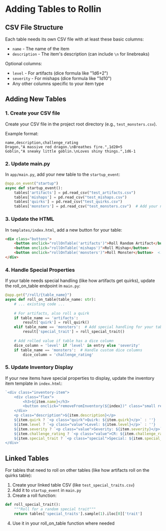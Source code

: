 # Adding Tables to Rollin

## CSV File Structure

Each table needs its own CSV file with at least these basic columns:
- `name` - The name of the item
- `description` - The item's description (can include `\n` for linebreaks)

Optional columns:
- `level` - For artifacts (dice formula like "1d6+2")
- `severity` - For mishaps (dice formula like "1d10")
- Any other columns specific to your item type

## Adding New Tables

### 1. Create your CSV file
Create your CSV file in the project root directory (e.g., `test_monsters.csv`).

Example format:
```csv
name,description,challenge_rating
Dragon,"A massive red dragon.\nBreathes fire.",1d20+5
Goblin,"A sneaky little goblin.\nLoves shiny things.",1d6-1
```

### 2. Update main.py
In `app/main.py`, add your new table to the `startup_event`:
```python
@app.on_event("startup")
async def startup_event():
    tables['artifacts'] = pd.read_csv("test_artifacts.csv")
    tables['mishaps'] = pd.read_csv("test_mishaps.csv")
    tables['quirks'] = pd.read_csv("test_quirks.csv")
    tables['monsters'] = pd.read_csv("test_monsters.csv")  # Add your new table
```

### 3. Update the HTML
In `templates/index.html`, add a new button for your table:
```html
<div class="buttons">
    <button onclick="rollOnTable('artifacts')">Roll Random Artifact</button>
    <button onclick="rollOnTable('mishaps')">Roll Mishap</button>
    <button onclick="rollOnTable('monsters')">Roll Monster</button>  <!-- New button -->
</div>
```

### 4. Handle Special Properties
If your table needs special handling (like how artifacts get quirks), update the roll_on_table endpoint in `main.py`:

```python
@app.get("/roll/{table_name}")
async def roll_on_table(table_name: str):
    # ... existing code ...
    
    # For artifacts, also roll a quirk
    if table_name == 'artifacts':
        result['quirk'] = roll_quirk()
    elif table_name == 'monsters':  # Add special handling for your table
        result['special_trait'] = roll_special_trait()
    
    # Add rolled value if table has a dice column
    dice_column = 'level' if 'level' in entry else 'severity'
    if table_name == 'monsters':  # Handle custom dice columns
        dice_column = 'challenge_rating'
```

### 5. Update Inventory Display
If your new items have special properties to display, update the inventory item template in `index.html`:

```javascript
`<div class="inventory-item">
    <div class="flex">
        <h3>${item.name}</h3>
        <button onclick="removeFromInventory(${index})" class="small remove">Remove</button>
    </div>
    <p class="description">${item.description}</p>
    ${item.quirk ? `<p class="quirk">Quirk: ${item.quirk}</p>` : ''}
    ${item.level ? `<p class="value">Level: ${item.level}</p>` : ''}
    ${item.severity ? `<p class="value">Severity: ${item.severity}</p>` : ''}
    ${item.challenge_rating ? `<p class="value">CR: ${item.challenge_rating}</p>` : ''}
    ${item.special_trait ? `<p class="special">Special: ${item.special_trait}</p>` : ''}
</div>`
```

## Linked Tables

For tables that need to roll on other tables (like how artifacts roll on the quirks table):

1. Create your linked table CSV (like `test_special_traits.csv`)
2. Add it to `startup_event` in `main.py`
3. Create a roll function:
```python
def roll_special_trait():
    """Roll for a random special trait"""
    return tables['special_traits'].sample(1).iloc[0]['trait']
```
4. Use it in your roll_on_table function where needed
